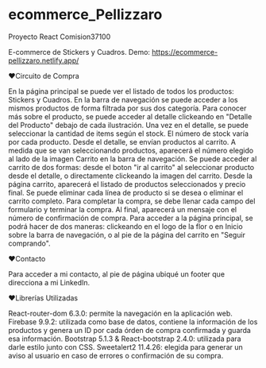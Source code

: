 # ecommerce_Pellizzaro
Proyecto React Comision37100

E-commerce de Stickers y Cuadros.
Demo: https://ecommerce-pellizzaro.netlify.app/

♥Circuito de Compra

En la página principal se puede ver el listado de todos los productos: Stickers y Cuadros. 
En la barra de navegación se puede acceder a los mismos productos de forma filtrada por sus dos categoría.
Para conocer más sobre el producto, se puede acceder al detalle clickeando en "Detalle del Producto" debajo de cada ilustración.
Una vez en el detalle, se puede seleccionar la cantidad de items según el stock. El número de stock varía por cada producto.
Desde el detalle, se envían productos al carrito. A medida que se van seleccionando productos, aparecerá el número elegido al lado de la imagen Carrito en la barra de navegación.
Se puede acceder al carrito de dos formas: desde el boton "ir al carrito" al seleccionar producto desde el detalle, o directamente clickeando la imagen del carrito.
Desde la página carrito, aparecerá el listado de productos seleccionados y precio final. Se puede eliminar cada línea de producto si se desea o eliminar el carrito completo.
Para completar la compra, se debe llenar cada campo del formulario y terminar la compra. Al final, aparecerá un mensaje con el número de confirmación de compra.
Para acceder a la página principal, se podrá hacer de dos maneras: clickeando en el logo de la flor o en Inicio sobre la barra de navegación, o al pie de la página del carrito en "Seguir comprando".

♥Contacto

Para acceder a mi contacto, al pie de página ubiqué un footer que direcciona a mi LinkedIn.

♥Librerías Utilizadas

React-router-dom 6.3.0: permite la navegación en la aplicación web.
Firebase 9.9.2: utilizada como base de datos, contiene la información de los productos y genera un ID por cada órden de compra confirmada y guarda esa información.
Bootstrap 5.1.3 & React-bootstrap 2.4.0: utilizada para darle estilo junto con CSS.
Sweetalert2 11.4.26: elegida para generar un aviso al usuario en caso de errores o confirmación de su compra.
